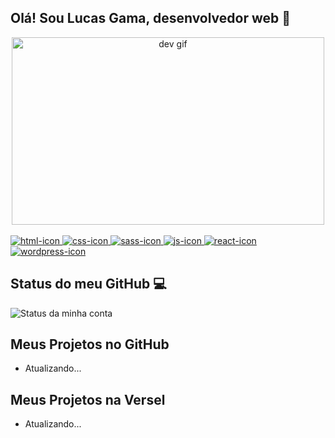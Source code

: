 <div>
  <div>
    <h2> Olá! Sou Lucas Gama, desenvolvedor web 👋</h2>
    <div align='center'> 
      <img src="https://user-images.githubusercontent.com/50726344/222936171-76e1b6d1-4884-42d8-aa89-68a2e0d6f1d7.gif" width="500" height="300" alt="dev gif"/>
    </div>
    <div stile="display:inline-block"><br>
    <a href="https://developer.mozilla.org/pt-BR/docs/Web/HTML">
      <img alt="html-icon" src="https://img.shields.io/badge/HTML5-E34F26?style=for-the-badge&logo=html5&logoColor=white" />
    </a>
        <a href="https://developer.mozilla.org/pt-BR/docs/Web/CSS">
    <img alt="css-icon" src="https://img.shields.io/badge/CSS3-1572B6?style=for-the-badge&logo=css3&logoColor=white" />
      </a>
      <a href="">
    <img  alt="sass-icon" src="https://img.shields.io/badge/Sass-CC6699?style=for-the-badge&logo=sass&logoColor=white" />
      </a>
    <a href="https://developer.mozilla.org/pt-BR/docs/Web/JavaScript">
    <img alt="js-icon" src="https://img.shields.io/badge/JavaScript-F7DF1E?style=for-the-badge&logo=javascript&logoColor=black" />
      </a>
      <a href="https://reactjs.org/">
   <img alt="react-icon" src="https://img.shields.io/badge/React-20232A?style=for-the-badge&logo=react&logoColor=61DAFB" />
        </a>
      <a href="https://wordpress.com/">
    <img  alt="wordpress-icon" src="https://img.shields.io/badge/Wordpress-21759B?style=for-the-badge&logo=wordpress&logoColor=white" />
       </a>
</div>
  </div>
    <h2> Status do meu GitHub 💻 </h2>
</div>

![Status da minha conta](https://github-readme-stats.vercel.app/api?username=lucastgama&show_icons=true&theme=radical)

<div>
  <h2>Meus Projetos no GitHub</h2> 
  <ul>
    <li>Atualizando...</li>
  </ul>
  <h2>Meus Projetos na Versel</h2>
  <ul>
    <li> Atualizando... </li>
  </ul>
</div>

